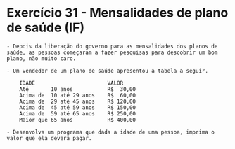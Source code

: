 # Exercício 31 - Mensalidades de plano de saúde (IF)

    - Depois da liberação do governo para as mensalidades dos planos de saúde, as pessoas começaram a fazer pesquisas para descobrir um bom plano, não muito caro. 
    
    - Um vendedor de um plano de saúde apresentou a tabela a seguir. 
        
        IDADE                       VALOR
        Até       10 anos           R$  30,00
        Acima de  10 até 29 anos    R$  60,00
        Acima de  29 até 45 anos    R$ 120,00
        Acima de  45 até 59 anos    R$ 150,00
        Acima de  59 até 65 anos    R$ 250,00
        Maior que 65 anos           R$ 400,00
    
    - Desenvolva um programa que dada a idade de uma pessoa, imprima o valor que ela deverá pagar.